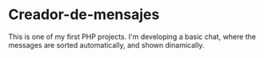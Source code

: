 # Creador-de-mensajes
This is one of my first PHP projects.
I'm developing a basic chat, where the messages are sorted automatically, and shown dinamically.
